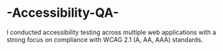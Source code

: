 # -Accessibility-QA-
I conducted accessibility testing across multiple web applications with a strong focus on compliance with WCAG 2.1 (A, AA, AAA) standards.
